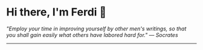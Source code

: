 <h1>Hi there, I'm Ferdi 👋</h1>

<p><em>
  "Employ your time in improving yourself by other men's writings, so that you shall gain easily what others have labored hard for." — Socrates
</em></p>

---
